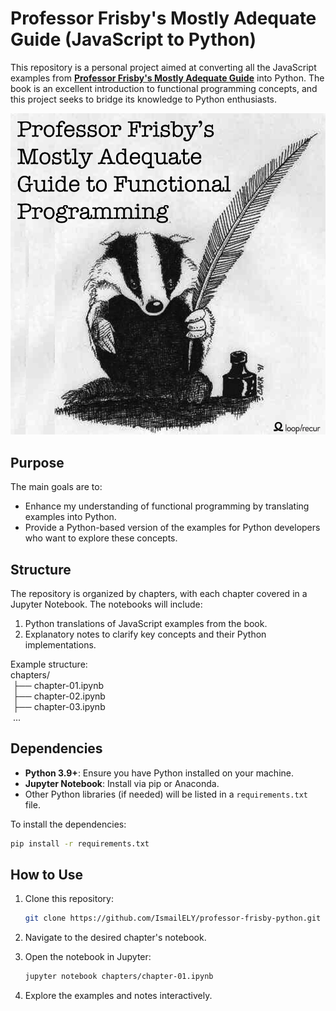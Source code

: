 # Professor Frisby's Mostly Adequate Guide (JavaScript to Python)

This repository is a personal project aimed at converting all the JavaScript examples from **[Professor Frisby's Mostly Adequate Guide](https://github.com/MostlyAdequate/mostly-adequate-guide)** into Python. The book is an excellent introduction to functional programming concepts, and this project seeks to bridge its knowledge to Python enthusiasts.

![Project Logo](images/cover.png)

## Purpose
The main goals are to:
- Enhance my understanding of functional programming by translating examples into Python.
- Provide a Python-based version of the examples for Python developers who want to explore these concepts.

## Structure
The repository is organized by chapters, with each chapter covered in a Jupyter Notebook. The notebooks will include:
1. Python translations of JavaScript examples from the book.
2. Explanatory notes to clarify key concepts and their Python implementations.

Example structure: \
chapters/ \
&nbsp;├── chapter-01.ipynb \
&nbsp;├── chapter-02.ipynb \
&nbsp;├── chapter-03.ipynb \
&nbsp;...

## Dependencies
- **Python 3.9+**: Ensure you have Python installed on your machine.
- **Jupyter Notebook**: Install via pip or Anaconda.
- Other Python libraries (if needed) will be listed in a `requirements.txt` file.

To install the dependencies:
```bash
pip install -r requirements.txt
```

## How to Use
1. Clone this repository:
   ```bash
   git clone https://github.com/IsmailELY/professor-frisby-python.git

2.  Navigate to the desired chapter's notebook.

3. Open the notebook in Jupyter:
    ```bash
    jupyter notebook chapters/chapter-01.ipynb

4. Explore the examples and notes interactively.
